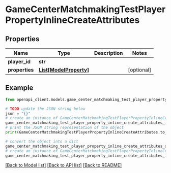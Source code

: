 # GameCenterMatchmakingTestPlayerPropertyInlineCreateAttributes


## Properties

Name | Type | Description | Notes
------------ | ------------- | ------------- | -------------
**player_id** | **str** |  | 
**properties** | [**List[ModelProperty]**](ModelProperty.md) |  | [optional] 

## Example

```python
from openapi_client.models.game_center_matchmaking_test_player_property_inline_create_attributes import GameCenterMatchmakingTestPlayerPropertyInlineCreateAttributes

# TODO update the JSON string below
json = "{}"
# create an instance of GameCenterMatchmakingTestPlayerPropertyInlineCreateAttributes from a JSON string
game_center_matchmaking_test_player_property_inline_create_attributes_instance = GameCenterMatchmakingTestPlayerPropertyInlineCreateAttributes.from_json(json)
# print the JSON string representation of the object
print(GameCenterMatchmakingTestPlayerPropertyInlineCreateAttributes.to_json())

# convert the object into a dict
game_center_matchmaking_test_player_property_inline_create_attributes_dict = game_center_matchmaking_test_player_property_inline_create_attributes_instance.to_dict()
# create an instance of GameCenterMatchmakingTestPlayerPropertyInlineCreateAttributes from a dict
game_center_matchmaking_test_player_property_inline_create_attributes_from_dict = GameCenterMatchmakingTestPlayerPropertyInlineCreateAttributes.from_dict(game_center_matchmaking_test_player_property_inline_create_attributes_dict)
```
[[Back to Model list]](../README.md#documentation-for-models) [[Back to API list]](../README.md#documentation-for-api-endpoints) [[Back to README]](../README.md)



